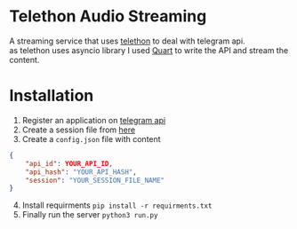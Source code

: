 # Telethon Audio Streaming 
A streaming service that uses [telethon](https://docs.telethon.dev/en/latest/) to deal with telegram api.  
as telethon uses asyncio library I used [Quart](https://pgjones.gitlab.io/quart/) to write the API and stream the content.  

# Installation

1. Register an application on [telegram api ](https://core.telegram.org/)
2. Create a session file from [here](https://docs.telethon.dev/en/latest/basic/quick-start.html)
3. Create a ```config.json``` file with content   
```json
{
	"api_id": YOUR_API_ID,
	"api_hash": "YOUR_API_HASH",
	"session": "YOUR_SESSION_FILE_NAME"
}
```
4. Install requirments ```pip install -r requirments.txt```
5. Finally run the server ```python3 run.py ```
